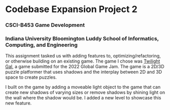 # Codebase Expansion Project 2
### CSCI-B453 Game Development
### Indiana University Bloomington Luddy School of Informatics, Computing, and Engineering

This assignment tasked us with adding features to, optimizing/refactoring, or otherwise building on an existing game. The game I chose was [Twilight Gal](https://v3.globalgamejam.org/2022/games/twilight-gal-1), a game submitted for the 2022 Global Game Jam. The game is a 2D/3D puzzle platformer that uses shadows and the interplay between 2D and 3D space to create puzzles.

I built on the game by adding a moveable light object to the game that can create new shadows of varying sizes or remove shadows by shining light on the wall where the shadow would be. I added a new level to showcase this new feature.
